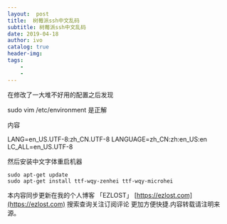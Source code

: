 ```yaml
---
layout:  post
title:  树莓派ssh中文乱码
subtitle: 树莓派ssh中文乱码 
date: 2019-04-18
author: ivo
catalog: true
header-img:
tags:
    - 
    - 
---
```

在修改了一大堆不好用的配置之后发现

sudo vim /etc/environment 是正解

内容

LANG=en_US.UTF-8:zh_CN.UTF-8
LANGUAGE=zh_CN:zh:en_US:en
LC_ALL=en_US.UTF-8

然后安装中文字体重启机器
```
sudo apt-get update
sudo apt-get install ttf-wqy-zenhei ttf-wqy-microhei
```


本内容同步更新在我的个人博客 「EZLOST」 [https://ezlost.com](https://ezlost.com)  搜索查询关注订阅评论 更加方便快捷.内容转载请注明来源。
